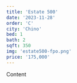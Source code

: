 ```yaml
---
title: 'Estate 500'
date: '2023-11-28'
order: 'C'
city: 'Chino'
bed: 1
bath: 2
sqft: 350
img: 'estate500-fpo.png'
price: '175,000'
---
```


Content
